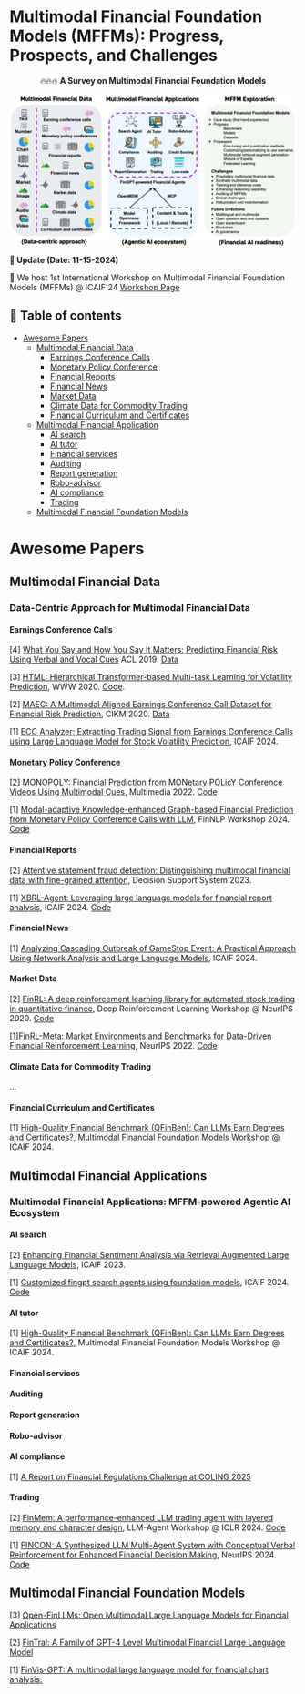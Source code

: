 # Multimodal Financial Foundation Models (MFFMs): Progress, Prospects, and Challenges

<div align="center">
  
🔥🔥🔥 **A Survey on Multimodal Financial Foundation Models**  

<div align="center">
  <img src="pic/overview.png" alt="MFFM Framework" width="600px">
</div>

</div>

**📢 Update (Date: 11-15-2024)**

🚀 We host 1st International Workshop on Multimodal Financial Foundation Models (MFFMs) @ ICAIF'24 [Workshop Page](https://sites.google.com/view/iwmffm2024/organization?authuser=1)



## 📖 Table of contents
- [Awesome Papers](#awesome-papers)
  - [ Multimodal Financial Data](#multimodal-financial-data)
    - [ Earnings Conference Calls](#earnings-conference-calls)
    - [ Monetary Policy Conference](#monetary-policy-conference)
    - [Financial Reports](#financial-reports)
    - [Financial News](#financial-news)
    - [Market Data](#market-data)
    - [Climate Data for Commodity Trading](#climate-data-for-commodity-trading)
    - [Financial Curriculum and Certificates](#financial-curriculum-and-certificates)
  - [ Multimodal Financial Application](#multimodal-financial-application)
    - [AI search](#ai-search)
    - [AI tutor](#ai-tutor)
    - [Financial services](#financial-services)
    - [Auditing](#auditing)
    - [Report generation](#report-generation)
    - [Robo-advisor](#robo-advisor)
    - [AI compliance](#ai-compliance)
    - [Trading](#trading)
  - [Multimodal Financial Foundation Models](#multimodal-financial-foundation-models)


# Awesome Papers
## Multimodal Financial Data
### **Data-Centric Approach for Multimodal Financial Data**
#### Earnings Conference Calls
[4] [What You Say and How You Say It Matters: Predicting Financial Risk Using Verbal and Vocal Cues](https://aclanthology.org/P19-1038.pdf) ACL 2019. [Data](https://github.com/GeminiLn/EarningsCall_Dataset/tree/master)

[3] [HTML: Hierarchical Transformer-based Multi-task Learning for Volatility Prediction](https://dl.acm.org/doi/pdf/10.1145/3366423.3380128?casa_token=nczNU-7cmJ8AAAAA:f8QGb4OhlRADBCm6eNl2Zvuwd5B7WIWUTtsEkAcWum-ValjGaTGSyn7NoZcQ-MgiXN-SkdoQMNg5sw), WWW 2020. [Code](https://github.com/YangLinyi/HTML-Hierarchical-Transformer-based-Multi-task-Learning-for-Volatility-Prediction).

[2] [MAEC: A Multimodal Aligned Earnings Conference Call Dataset for Financial Risk Prediction](https://dl.acm.org/doi/pdf/10.1145/3340531.3412879), CIKM 2020. [Data](https://github.com/Earnings-Call-Dataset/MAEC-A-Multimodal-Aligned-Earnings-Conference-Call-Dataset-for-Financial-Risk-Prediction)

[1] [ECC Analyzer: Extracting Trading Signal from Earnings Conference Calls using Large Language Model for Stock Volatility Prediction](https://dl.acm.org/doi/pdf/10.1145/3677052.3698689), ICAIF 2024.


#### Monetary Policy Conference
[2] [MONOPOLY: Financial Prediction from MONetary POLicY Conference Videos Using Multimodal Cues](https://dl.acm.org/doi/pdf/10.1145/3503161.3548380?casa_token=HGG8_xUXqgYAAAAA:KKB772yfPxxsIo5IhIrZfeEffMkomYa-KYvHt7p7F3awe1bManRzorGFAqrdckPXkjSdMafYLgAdRQ), Multimedia 2022. [Code](https://github.com/monopoly-monitory-policy-calls/MONOPOLY)

[1] [Modal-adaptive Knowledge-enhanced Graph-based Financial Prediction from Monetary Policy Conference Calls with LLM](https://arxiv.org/pdf/2403.16055), FinNLP Workshop 2024.  [Code](https://github.com/OuyangKun10/MANAGER)


#### Financial Reports
[2] [Attentive statement fraud detection: Distinguishing multimodal financial data with fine-grained attention](https://www.sciencedirect.com/science/article/pii/S0167923622001841?casa_token=H5JWNW5xkkIAAAAA:ieMEzMom76ojHKJGekhrh5uBokT2FtYBAWVhBu406vu46YiO_p3jc8OE9EBa3Q91anUykV9s5x4), Decision Support System 2023.

[1] [XBRL-Agent: Leveraging large language models for financial report analysis](https://dl.acm.org/doi/pdf/10.1145/3677052.3698614?casa_token=eFzOiTLZuGkAAAAA:SNON8hhKqSXmkTASdYeemnJ-6z_QGMufywoaTNEzrqtf8-ylo6sjHIIcvScIafgWdAyq0RUCUx25jQ), ICAIF 2024. [Code](https://github.com/Open-Finance-Lab/Chat_XBRL)


#### Financial News
[1] [Analyzing Cascading Outbreak of GameStop Event: A Practical Approach Using Network Analysis and Large Language Models](https://dl.acm.org/doi/pdf/10.1145/3677052.3698636?casa_token=8IWUicpVTmUAAAAA:9RUD7Btk7kf30IAQdRN1GoF0L1_SZNLJ_MgpYl4TD-iM1lzBDW3LT4_EDjis2LoMeWaCHKqBQNKC6A), ICAIF 2024.


#### Market Data
[2] [FinRL: A deep reinforcement learning library for automated stock trading in quantitative finance](https://github.com/AI4Finance-Foundation/FinRL), Deep Reinforcement Learning Workshop @ NeurIPS 2020. [Code](https://github.com/AI4Finance-Foundation/FinRL) 

[1][FinRL-Meta: Market Environments and Benchmarks for Data-Driven Financial Reinforcement Learning](https://proceedings.neurips.cc/paper_files/paper/2022/file/0bf54b80686d2c4dc0808c2e98d430f7-Paper-Datasets_and_Benchmarks.pdf), NeurIPS 2022. [Code](https://github.com/AI4Finance-Foundation/FinRL-Meta)

#### Climate Data for Commodity Trading
...

#### Financial Curriculum and Certificates
[1] [High-Quality Financial Benchmark (QFinBen): Can LLMs Earn Degrees and Certificates?](), Multimodal Financial Foundation Models Workshop @ ICAIF 2024.



## Multimodal Financial Applications
### **Multimodal Financial Applications: MFFM-powered Agentic AI Ecosystem**
#### AI search
[2] [Enhancing Financial Sentiment Analysis via Retrieval Augmented Large Language Models](https://dl.acm.org/doi/pdf/10.1145/3604237.3626866?casa_token=R-mGG04P4qIAAAAA:II3kmTzRmD-fOnRBk_X2ieaeUzsS4m_CWl8vGOQNa0u4ks7CxcZduHD9ymqRCyfxjpZG4kyjg7dPKA), ICAIF 2023.

[1] [Customized fingpt search agents using foundation models](https://dl.acm.org/doi/pdf/10.1145/3677052.3698637?casa_token=3R8UeJJ3L68AAAAA:E_ElzSkM9Nu3TDIr-JlhZkS2vG-5kD2uoAN6PKMz-erSh-s-rcpwjwkzGoyGz95sbI0oE_84ziF9Sw), ICAIF 2024. [Code](https://github.com/Open-Finance-Lab/FinGPT-Search-Agent)


#### AI tutor
[1] [High-Quality Financial Benchmark (QFinBen): Can LLMs Earn Degrees and Certificates?](), Multimodal Financial Foundation Models Workshop @ ICAIF 2024.



#### Financial services


#### Auditing


#### Report generation


#### Robo-advisor


#### AI compliance
[1] [A Report on Financial Regulations Challenge at COLING 2025](https://arxiv.org/pdf/2412.11159)


#### Trading
[2] [FinMem: A performance-enhanced LLM trading agent with layered memory and character design](https://openreview.net/pdf?id=sstfVOwbiG), LLM-Agent Workshop @ ICLR 2024. [Code](https://github.com/pipiku915/FinMem-LLM-StockTrading)

[1] [FINCON: A Synthesized LLM Multi-Agent System with Conceptual Verbal Reinforcement for Enhanced Financial Decision Making](https://proceedings.neurips.cc/paper_files/paper/2024/file/f7ae4fe91d96f50abc2211f09b6a7e49-Paper-Conference.pdf), NeurIPS 2024. [Code](https://github.com/The-FinAI/FinCon)

## Multimodal Financial Foundation Models
[3] [Open-FinLLMs: Open Multimodal Large Language Models for Financial Applications](https://arxiv.org/pdf/2408.11878)

[2] [FinTral: A Family of GPT-4 Level Multimodal Financial Large Language Model](https://aclanthology.org/2024.findings-acl.774/) 

[1] [FinVis-GPT: A multimodal large language model for financial chart analysis.](https://arxiv.org/pdf/2308.01430)


